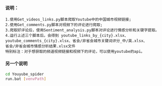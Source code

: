 #### 说明： ####
    1.使用Get_videos_links.py脚本爬取Youtube中的中国城市视频链接;
    2.使用Get_comments.py脚本对视频下的评论进行爬取;
    3.爬取好评论后，使用Sentiment_analysis.py脚本对评论进行情感分析和关键字提取。
    4.运行上述三个脚本后，会得到 youtube_links_by_{city}.xlsx、youtube_comments_{city}.xlsx、省会/非省会城市关键词评分_中/英.xlsx、
    省会/非省会城市情感分析结果.xlsx文件
    特别标注：对于想获取的频道视频链接和视频下的评论，可以使用youtube的api。

#### 另一个说明 ####
``` bash
cd Youyube_spider
run.bat [venvPath]
```